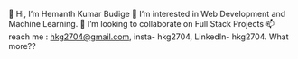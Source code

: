 
👋 Hi,
I’m Hemanth Kumar Budige
👀 I’m interested in Web Development and Machine Learning.
💞️ I’m looking to collaborate on Full Stack Projects
📫 reach me : hkg2704@gmail.com, insta- hkg2704, LinkedIn- hkg2704.
What more??
